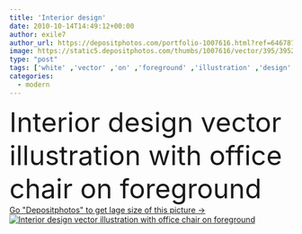 ```yaml
---
title: 'Interior design'
date: 2010-10-14T14:49:12+00:00
author: exile7
author_url: https://depositphotos.com/portfolio-1007616.html?ref=64678756
image: https://static5.depositphotos.com/thumbs/1007616/vector/395/3952327/api_thumb_450.jpg?forcejpeg=true
type: "post"
tags: ['white' ,'vector' ,'on' ,'foreground' ,'illustration' ,'design' ,'decoration' ,'decorative' ,'business' ,'abstract' ,'chair' ,'black' ,'industrial' ,'style' ,'card' ,'carpet' ,'modern' ,'architecture' ,'house' ,'office' ,'wall' ,'interior' ,'indoor' ,'home' ,'stylish' ,'fingers' ,'with' ,'flat' ,'lifestyle' ,'desk' ,'furniture' ,'room' ,'drawing' ,'stairs' ,'floor' ,'draft' ,'sketch' ,'living' ,'apartment' ,'seat' ,'contemporary' ,'cards' ,'logo' ,'armchair' ,'staircase' ,'welcome' ,'stair' ,'and' ,'ladies' ,'de' ]
categories: 
  - modern
---
```

<div aling="center">
            <font size="60"> Interior design vector illustration with office chair on foreground</font>   
</div>
<div>
    <a href='https://static5.depositphotos.com/thumbs/1007616/vector/395/3952327/api_thumb_450.jpg?forcejpeg=true?ref=64678756' target=_blank > Go "Depositphotos" to get lage size of this picture ->
        <img href='https://static5.depositphotos.com/thumbs/1007616/vector/395/3952327/api_thumb_450.jpg?forcejpeg=true?ref=64678756' src='https://static5.depositphotos.com/1007616/395/v/950/depositphotos_3952327-stock-illustration-interior-design.jpg?forcejpeg=true' alt='Interior design vector illustration with office chair on foreground' >
    </a>
</div>
